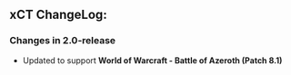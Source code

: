 ## xCT ChangeLog:

### Changes in 2.0-release

+ Updated to support **World of Warcraft - Battle of Azeroth (Patch 8.1)**